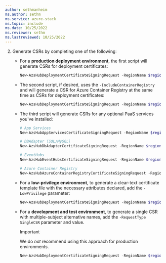 ```yaml
---
author: sethmanheim
ms.author: sethm
ms.service: azure-stack
ms.topic: include
ms.date: 10/25/2022
ms.reviewer: sethm
ms.lastreviewed: 10/25/2022
---
```


2. Generate CSRs by completing one of the following:

   - For a **production deployment environment**, the first script will generate CSRs for deployment certificates:

      ```powershell  
      New-AzsHubDeploymentCertificateSigningRequest -RegionName $regionName -FQDN $externalFQDN -subject $subject -OutputRequestPath $OutputDirectory -IdentitySystem $IdentitySystem
      ```

   - The second script, if desired, uses the `-IncludeContainerRegistry` and will generate a CSR for Azure Container Registry at the same time as CSRs for deployment certificates:

      ```powershell
      New-AzsHubDeploymentCertificateSigningRequest -RegionName $regionName -FQDN $externalFQDN -subject $subject -OutputRequestPath $OutputDirectory -IdentitySystem $IdentitySystem -IncludeContainerRegistry $IncludeContainerRegistry
      ```

   - The third script will generate CSRs for any optional PaaS services you've installed:

      ```powershell  
      # App Services
      New-AzsHubAppServicesCertificateSigningRequest -RegionName $regionName -FQDN $externalFQDN -subject $subject -OutputRequestPath $OutputDirectory

      # DBAdapter (SQL/MySQL)
      New-AzsHubDbAdapterCertificateSigningRequest -RegionName $regionName -FQDN $externalFQDN -subject $subject -OutputRequestPath $OutputDirectory

      # EventHubs
      New-AzsHubEventHubsCertificateSigningRequest -RegionName $regionName -FQDN $externalFQDN -subject $subject -OutputRequestPath $OutputDirectory
      
      # Azure Container Registry
      New-AzsHubAzureContainerRegistryCertificateSigningRequest -RegionName $regionName -FQDN $externalFQDN -subject $subject -OutputRequestPath $OutputDirectory 
      ```

   - For a **low-privilege environment**, to generate a clear-text certificate template file with the necessary attributes declared, add the `-LowPrivilege` parameter:

      ```powershell  
      New-AzsHubDeploymentCertificateSigningRequest -RegionName $regionName -FQDN $externalFQDN -subject $subject -OutputRequestPath $OutputDirectory -IdentitySystem $IdentitySystem -LowPrivilege
      ```

   - For a **development and test environment**, to generate a single CSR with multiple-subject alternative names, add the `-RequestType SingleCSR` parameter and value.

      > [!IMPORTANT]
      > We do *not* recommend using this approach for production environments.

      ```powershell  
      New-AzsHubDeploymentCertificateSigningRequest -RegionName $regionName -FQDN $externalFQDN -RequestType SingleCSR -subject $subject -OutputRequestPath $OutputDirectory -IdentitySystem $IdentitySystem
      ```
